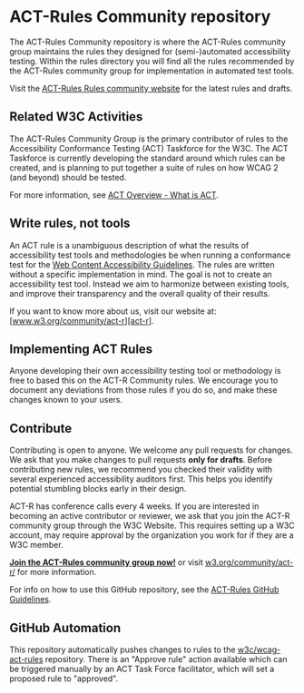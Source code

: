 # ACT-Rules Community repository

The ACT-Rules Community repository is where the ACT-Rules community group maintains the rules they designed for (semi-)automated accessibility testing. Within the rules directory you will find all the rules recommended by the ACT-Rules community group for implementation in automated test tools.

Visit the [ACT-Rules Rules community website](https://act-rules.github.io/) for the latest rules and drafts.

## Related W3C Activities

The ACT-Rules Community Group is the primary contributor of rules to the Accessibility Conformance Testing (ACT) Taskforce for the W3C. The ACT Taskforce is currently developing the standard around which rules can be created, and is planning to put together a suite of rules on how WCAG 2 (and beyond) should be tested.

For more information, see [ACT Overview - What is ACT](https://www.w3.org/WAI/GL/task-forces/conformance-testing/wiki/ACT_Overview_-_What_is_ACT).

## Write rules, not tools

An ACT rule is a unambiguous description of what the results of accessibility test tools and methodologies be when running a conformance test for the [Web Content Accessibility Guidelines][wcag22]. The rules are written without a specific implementation in mind. The goal is not to create an accessibility test tool. Instead we aim to harmonize between existing tools, and improve their transparency and the overall quality of their results.

If you want to know more about us, visit our website at: [www.w3.org/community/act-r][act-r].

## Implementing ACT Rules

Anyone developing their own accessibility testing tool or methodology is free to based this on the ACT-R Community rules. We encourage you to document any deviations from those rules if you do so, and make these changes known to your users.

## Contribute

Contributing is open to anyone. We welcome any pull requests for changes. We ask that you make changes to pull requests **only for drafts**. Before contributing new rules, we recommend you checked their validity with several experienced accessibility auditors first. This helps you identify potential stumbling blocks early in their design.

ACT-R has conference calls every 4 weeks. If you are interested in becoming an active contributor or reviewer, we ask that you join the ACT-R community group through the W3C Website. This requires setting up a W3C account, may require approval by the organization you work for if they are a W3C member.

**[Join the ACT-Rules community group now!](https://www.w3.org/community/wp-login.php?redirect_to=%2Fcommunity%2Fact-r%2Fjoin)** or visit [w3.org/community/act-r/][act-r] for more information.

For info on how to use this GitHub repository, see the [ACT-Rules GitHub Guidelines](github-guidelines.md).

## GitHub Automation

This repository automatically pushes changes to rules to the [w3c/wcag-act-rules](https://github.com/w3c/wcag-act-rules/) repository. There is an "Approve rule" action available which can be triggered manually by an ACT Task Force facilitator, which will set a proposed rule to "approved".

[wcag22]: https://www.w3.org/TR/WCAG22/
[act-r]: https://www.w3.org/community/act-r/
